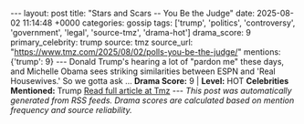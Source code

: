 --- layout: post title: "Stars and Scars -- You Be the Judge" date: 2025-08-02 11:14:48 +0000 categories: gossip tags: ['trump', 'politics', 'controversy', 'government', 'legal', 'source-tmz', 'drama-hot'] drama_score: 9 primary_celebrity: trump source: tmz source_url: "https://www.tmz.com/2025/08/02/polls-you-be-the-judge/" mentions: {'trump': 9} --- Donald Trump's hearing a lot of "pardon me" these days, and Michelle Obama sees striking similarities between ESPN and 'Real Housewives.' So we gotta ask ... **Drama Score:** 9 | **Level:** HOT **Celebrities Mentioned:** Trump [Read full article at Tmz](https://www.tmz.com/2025/08/02/polls-you-be-the-judge/) --- *This post was automatically generated from RSS feeds. Drama scores are calculated based on mention frequency and source reliability.*